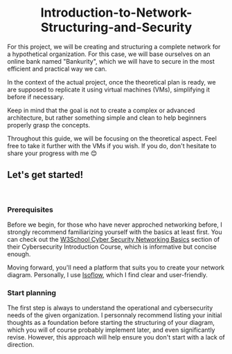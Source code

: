 <h1 align="center">Introduction-to-Network-Structuring-and-Security</h1>

<p>
For this project, we will be creating and structuring a complete network for a hypothetical organization. For this case, we will base ourselves on an online bank named "Bankurity", which we will have to secure in the most efficient and practical way we can.

In the context of the actual project, once the theoretical plan is ready, we are supposed to replicate it using virtual machines (VMs), simplifying it before if necessary.

Keep in mind that the goal is not to create a complex or advanced architecture, but rather something simple and clean to help beginners properly grasp the concepts.

Throughout this guide, we will be focusing on the theoretical aspect. Feel free to take it further with the VMs if you wish. If you do, don't hesitate to share your progress with me 😊
</p>
<h2>
 Let's get started!
</h2>
</br>
<h3>Prerequisites</h3>
<p>
Before we begin, for those who have never approched networking before, I strongly recommend familiarizing yourself with the basics at least first. You can check out the <a href="https://www.w3schools.com/cybersecurity/cybersecurity_networking.php">W3School Cyber Security Networking Basics</a> section of their Cybersecurity Introduction Course, which is informative but concise enough.

Moving forward, you'll need a platform that suits you to create your network diagram. Personally, I use <a href="https://isoflow.io/">Isoflow</a>, which I find clear and user-friendly.
</p>
<h3>Start planning</h3>
<p>
The first step is always to understand the operational and cybersecurity needs of the given organization. I personnaly recommend listing your initial thoughts as a foundation before starting the structuring of your diagram, which you will of course probably implement later, and even significantly revise. However, this approach will help ensure you don't start with a lack of direction.
</p>
